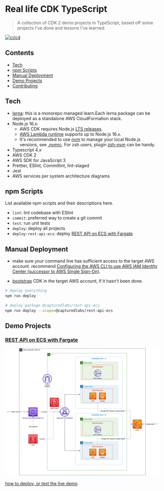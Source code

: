 # Real life CDK TypeScript

> A collection of CDK 2 demo projects in TypeScript, based off some projects I've done and lessons I've learned.

[![ci/cd](https://github.com/chrischenyc/real-life-cdk-typescript/actions/workflows/cicd.yml/badge.svg)](https://github.com/chrischenyc/real-life-cdk-typescript/actions/workflows/cicd.yml)

## Contents

-   [Tech](#tech)
-   [npm Scripts](#npm-scripts)
-   [Manual Deployment](#manual-deployment)
-   [Demo Projects](#demo-projects)
-   [Contributing](CONTRIBUTING.md)

## Tech

-   [lerna](https://lerna.js.org/): this is a monorepo managed learn.Each lerna package can be deployed as a standalone AWS CloudFormation stack.
-   Node.js 16.x:
    -   AWS CDK requires Node.js [LTS releases](https://nodejs.org/en/about/releases/).
    -   [AWS Lambda runtime](https://docs.aws.amazon.com/lambda/latest/dg/lambda-runtimes.html) supports up to Node.js 16.x.
    -   It's recommended to use [nvm](https://github.com/nvm-sh/nvm) to manage your local Node.js versions, see [.nvmrc](.nvmrc). For zsh users, plugin [zsh-nvm](https://github.com/lukechilds/zsh-nvm) can be handy.
-   Typescript 4.x
-   AWS CDK 2
-   AWS SDK for JavaScript 3
-   Prettier, ESlint, Commitlint, lint-staged
-   Jest
-   AWS services per system architecture diagrams

## npm Scripts

List available npm scripts and their descriptions here.

-   `lint`: lint codebase with ESlint
-   `commit`: preferred way to create a git commit
-   `test`: run unit tests
-   `deploy`: deploy all projects
-   `deploy:rest-api-ecs`: deploy [REST API on ECS with Fargate](#rest-api-on-ecs-with-fargate)

## Manual Deployment

-   make sure your command line has sufficient access to the target AWS account. recommend [Configuring the AWS CLI to use AWS IAM Identity Center (successor to AWS Single Sign-On)](https://docs.aws.amazon.com/cli/latest/userguide/cli-configure-sso.html).

-   [bootstrap](https://docs.aws.amazon.com/cdk/v2/guide/bootstrapping.html) CDK in the target AWS account, if it hasn't been done.

```bash
# deploy everything
npm run deploy
```

```bash
# deploy package @capturedlabs/rest-api-ecs
npm run deploy --scope=@capturedlabs/rest-api-ecs
```

## Demo Projects

### [REST API on ECS with Fargate](./packages/rest-api-ecs/README.md)

![](./packages/rest-api-ecs/architecture.png)

[how to deploy, or test the live demo](./packages/rest-api-ecs/README.md)
